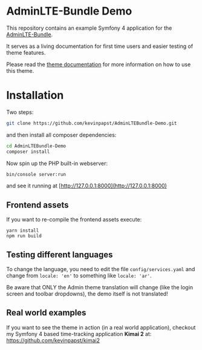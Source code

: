 # AdminLTE-Bundle Demo

This repository contains an example Symfony 4 application for the [AdminLTE-Bundle](https://github.com/kevinpapst/AdminLTEBundle).

It serves as a living documentation for first time users and easier testing of theme features.

Please read the [theme documentation](https://github.com/kevinpapst/AdminLTEBundle/blob/master/Resources/docs/) for more information on how to use this theme.


# Installation

Two steps:

```bash
git clone https://github.com/kevinpapst/AdminLTEBundle-Demo.git
```

and then install all composer dependencies:

```bash
cd AdminLTEBundle-Demo
composer install
```

Now spin up the PHP built-in webserver:

```bash
bin/console server:run
```

and see it running at [http://127.0.0.1:8000](http://127.0.0.1:8000)

## Frontend assets

If you want to re-compile the frontend assets execute:

```
yarn install
npm run build
```

## Testing different languages

To change the language, you need to edit the file `config/services.yaml` and change from `locale: 'en'` to something like `locale: 'ar'`.

Be aware that ONLY the Admin theme translation will change (like the login screen and toolbar dropdowns), the demo itself is not translated! 

## Real world examples

If you want to see the theme in action (in a real world application), checkout my Symfony 4 based time-tracking application **Kimai 2** at:
https://github.com/kevinpapst/kimai2



